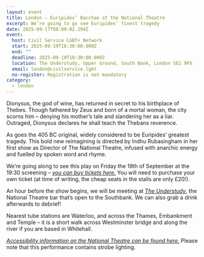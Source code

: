 ```yaml
---
layout: event
title: London – Euripides’ Bacchae at the National Theatre
excerpt: We’re going to go see Euripides’ finest tragedy
date: 2025-09-17T08:09:02.294Z
event:
  host: Civil Service LGBT+ Network
  start: 2025-09-19T18:30:00.000Z
  end: ""
  deadline: 2025-09-19T18:30:00.000Z
  location: The Understudy, Upper Ground, South Bank, London SE1 9PX
  email: london@civilservice.lgbt
  no-register: Registration is not mandatory
category:
  - london
---
```

Dionysus, the god of wine, has returned in secret to his birthplace of Thebes. Though fathered by Zeus and born of a mortal woman, the city scorns him – denying his mother’s tale and slandering her as a liar. Outraged, Dionysus declares he shall teach the Thebans reverence.

As goes the 405 BC original, widely considered to be Euripides’ greatest tragedy. This bold new reimagining is directed by Indhu Rubasingham in her first show as Director of The National Theatre, infused with anarchic energy and fuelled by spoken word and rhyme.

We’re going along to see this play on Friday the 19th of September at the 19:30 screening – *[you can buy tickets here.](https://tickets.nationaltheatre.org.uk/93813/93844?queueittoken=e_tnew247v5~q_9ede9d21-b885-4ae5-ad1c-66e46069e649~ts_1758096790~ce_true~rt_safetynet~h_e635f4c6793f661d70c65e1c975ab0a14e58485c8fe51ca30f217ab0b8217766)* You will need to purchase your own ticket (at time of writing, the cheap seats in the stalls are only £20!).

An hour before the show begins, we will be meeting at *[The Understudy](https://www.nationaltheatre.org.uk/your-visit/eat-and-drink/the-understudy/)*, the National Theatre bar that’s open to the Southbank. We can also grab a drink afterwards to debrief!

Nearest tube stations are Waterloo, and across the Thames, Embankment and Temple – it is a short walk across Westminster bridge and along the river if you are based in Whitehall.

*[Accessibility information on the National Theatre can be found here.](https://www.nationaltheatre.org.uk/policies/visit-guidelines/)* Please note that this performance contains strobe lighting.